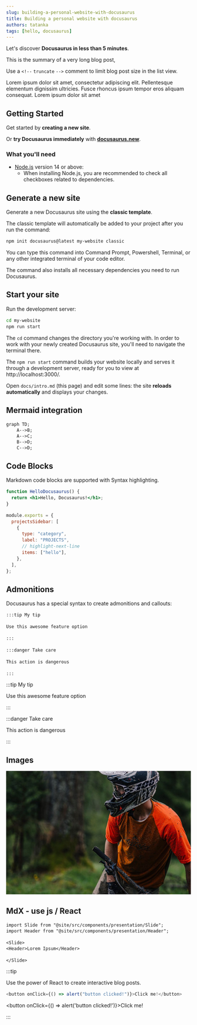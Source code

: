 ```yaml
---
slug: building-a-personal-website-with-docusaurus
title: Building a personal website with docusaurus
authors: tatanka
tags: [hello, docusaurus]
---
```


Let's discover **Docusaurus in less than 5 minutes**.

This is the summary of a very long blog post,

Use a `<!--` `truncate` `-->` comment to limit blog post size in the list view.

<!--truncate-->

Lorem ipsum dolor sit amet, consectetur adipiscing elit. Pellentesque elementum dignissim ultricies. Fusce rhoncus ipsum tempor eros aliquam consequat. Lorem ipsum dolor sit amet

## Getting Started

Get started by **creating a new site**.

Or **try Docusaurus immediately** with **[docusaurus.new](https://docusaurus.new)**.

### What you'll need

- [Node.js](https://nodejs.org/en/download/) version 14 or above:
  - When installing Node.js, you are recommended to check all checkboxes related to dependencies.

## Generate a new site

Generate a new Docusaurus site using the **classic template**.

The classic template will automatically be added to your project after you run the command:

```bash
npm init docusaurus@latest my-website classic
```

You can type this command into Command Prompt, Powershell, Terminal, or any other integrated terminal of your code editor.

The command also installs all necessary dependencies you need to run Docusaurus.

## Start your site

Run the development server:

```bash
cd my-website
npm run start
```

The `cd` command changes the directory you're working with. In order to work with your newly created Docusaurus site, you'll need to navigate the terminal there.

The `npm run start` command builds your website locally and serves it through a development server, ready for you to view at http://localhost:3000/.

Open `docs/intro.md` (this page) and edit some lines: the site **reloads automatically** and displays your changes.

## Mermaid integration

```mermaid
graph TD;
    A-->B;
    A-->C;
    B-->D;
    C-->D;
```

## Code Blocks

Markdown code blocks are supported with Syntax highlighting.

```jsx title="src/components/HelloDocusaurus.js"
function HelloDocusaurus() {
  return <h1>Hello, Docusaurus!</h1>;
}
```

```js title="sidebars.js"
module.exports = {
  projectsSidebar: [
    {
      type: "category",
      label: "PROJECTS",
      // highlight-next-line
      items: ["hello"],
    },
  ],
};
```

## Admonitions

Docusaurus has a special syntax to create admonitions and callouts:

    :::tip My tip

    Use this awesome feature option

    :::

    :::danger Take care

    This action is dangerous

    :::

:::tip My tip

Use this awesome feature option

:::

:::danger Take care

This action is dangerous

:::

## Images

![Docusaurus logo](/img/bike_1.jpg)

## MdX - use js / React

```
import Slide from "@site/src/components/presentation/Slide";
import Header from "@site/src/components/presentation/Header";

<Slide>
<Header>Lorem Ipsum</Header>

</Slide>
```

:::tip

Use the power of React to create interactive blog posts.

```js
<button onClick={() => alert("button clicked!")}>Click me!</button>
```

<button onClick={() => alert('button clicked!')}>Click me!</button>

:::
